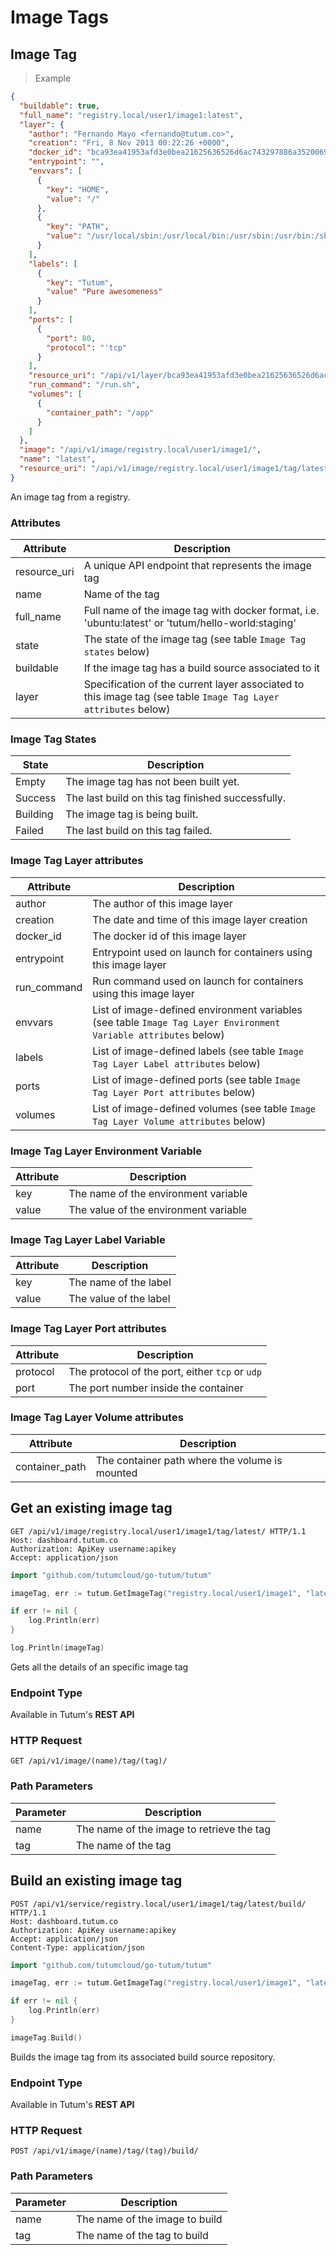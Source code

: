 # Image Tags

## Image Tag

> Example

```json
{
  "buildable": true,
  "full_name": "registry.local/user1/image1:latest",
  "layer": {
    "author": "Fernando Mayo <fernando@tutum.co>",
    "creation": "Fri, 8 Nov 2013 00:22:26 +0000",
    "docker_id": "bca93ea41953afd3e0bea21625636526d6ac743297886a3520069544a00e3a70",
    "entrypoint": "",
    "envvars": [
      {
        "key": "HOME",
        "value": "/"
      },
      {
        "key": "PATH",
        "value": "/usr/local/sbin:/usr/local/bin:/usr/sbin:/usr/bin:/sbin:/bin"
      }
    ],
    "labels": [
      {
        "key": "Tutum",
        "value" "Pure awesomeness"
      }
    ],
    "ports": [
      {
        "port": 80,
        "protocol": "'tcp"
      }
    ],
    "resource_uri": "/api/v1/layer/bca93ea41953afd3e0bea21625636526d6ac743297886a3520069544a00e3a70/",
    "run_command": "/run.sh",
    "volumes": [
      {
        "container_path": "/app"
      }
    ]
  },
  "image": "/api/v1/image/registry.local/user1/image1/",
  "name": "latest",
  "resource_uri": "/api/v1/image/registry.local/user1/image1/tag/latest/"
}
```

An image tag from a registry.

### Attributes

Attribute | Description
--------- | -----------
resource_uri | A unique API endpoint that represents the image tag
name | Name of the tag
full_name | Full name of the image tag with docker format, i.e. 'ubuntu:latest' or 'tutum/hello-world:staging'
state | The state of the image tag (see table `Image Tag states` below)
buildable | If the image tag has a build source associated to it
layer | Specification of the current layer associated to this image tag (see table `Image Tag Layer attributes` below)


### Image Tag States

State | Description
----- | -----------
Empty | The image tag has not been built yet.
Success | The last build on this tag finished successfully.
Building | The image tag is being built.
Failed | The last build on this tag failed.


### Image Tag Layer attributes

Attribute | Description
--------- | -----------
author | The author of this image layer
creation | The date and time of this image layer creation
docker_id | The docker id of this image layer
entrypoint | Entrypoint used on launch for containers using this image layer
run_command | Run command used on launch for containers using this image layer
envvars | List of image-defined environment variables (see table `Image Tag Layer Environment Variable attributes` below)
labels | List of image-defined labels (see table `Image Tag Layer Label attributes` below)
ports | List of image-defined ports (see table `Image Tag Layer Port attributes` below)
volumes | List of image-defined volumes (see table `Image Tag Layer Volume attributes` below)


### Image Tag Layer Environment Variable

Attribute | Description
--------- | -----------
key | The name of the environment variable
value | The value of the environment variable


### Image Tag Layer Label Variable

Attribute | Description
--------- | -----------
key | The name of the label
value | The value of the label


### Image Tag Layer Port attributes

Attribute | Description
--------- | -----------
protocol | The protocol of the port, either `tcp` or `udp`
port | The port number inside the container


### Image Tag Layer Volume attributes

Attribute | Description
--------- | -----------
container_path | The container path where the volume is mounted


## Get an existing image tag

```http
GET /api/v1/image/registry.local/user1/image1/tag/latest/ HTTP/1.1
Host: dashboard.tutum.co
Authorization: ApiKey username:apikey
Accept: application/json
```

```go
import "github.com/tutumcloud/go-tutum/tutum"

imageTag, err := tutum.GetImageTag("registry.local/user1/image1", "latest")

if err != nil {
	log.Println(err)
}

log.Println(imageTag)
```

Gets all the details of an specific image tag

### Endpoint Type

Available in Tutum's **REST API**

### HTTP Request

`GET /api/v1/image/(name)/tag/(tag)/`

### Path Parameters

Parameter | Description
--------- | -----------
name | The name of the image to retrieve the tag
tag | The name of the tag


## Build an existing image tag

```http
POST /api/v1/service/registry.local/user1/image1/tag/latest/build/ HTTP/1.1
Host: dashboard.tutum.co
Authorization: ApiKey username:apikey
Accept: application/json
Content-Type: application/json

```

```go
import "github.com/tutumcloud/go-tutum/tutum"

imageTag, err := tutum.GetImageTag("registry.local/user1/image1", "latest")

if err != nil {
	log.Println(err)
}

imageTag.Build()
```

Builds the image tag from its associated build source repository.

### Endpoint Type

Available in Tutum's **REST API**

### HTTP Request

`POST /api/v1/image/(name)/tag/(tag)/build/`

### Path Parameters

Parameter | Description
--------- | -----------
name | The name of the image to build
tag | The name of the tag to build
